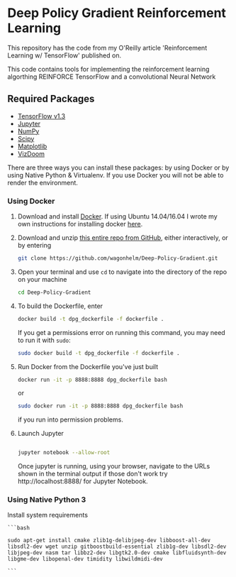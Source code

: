 # Deep Policy Gradient Reinforcement Learning

This repository has the code from my O'Reilly article 'Reinforcement Learning w/ TensorFlow' published on.

This code contains tools for implementing the reinforcement learning algorthing REINFORCE TensorFlow and a convolutional Neural Network

## Required Packages
* [TensorFlow v1.3](http://www.tensorflow.org/)
* [Jupyter](http://jupyter.org/)
* [NumPy](http://www.numpy.org/)
* [Scipy](https://www.scipy.org/)
* [Matplotlib](http://matplotlib.org/)
* [VizDoom](https://github.com/mwydmuch/ViZDoom/blob/master/doc/Building.md)


There are three ways you can install these packages: by using Docker or by using Native Python & Virtualenv.  If you use Docker you will not be able to render the environment.  

### Using Docker

1. Download and install [Docker](https://www.docker.com/).  If using Ubuntu 14.04/16.04 I wrote my own instructions for installing docker [here](https://github.com/wagonhelm/ML-Workstation-Installation-Guide#install-docker).

2. Download and unzip [this entire repo from GitHub](https://github.com/wagonhelm/Visualizing-Convnets), either interactively, or by entering
    ```bash
    git clone https://github.com/wagonhelm/Deep-Policy-Gradient.git
    ```

3. Open your terminal and use `cd` to navigate into the directory of the repo on your machine
    ```bash
    cd Deep-Policy-Gradient
    ```
    
4. To build the Dockerfile, enter
    ```bash
    docker build -t dpg_dockerfile -f dockerfile .
    ```
    If you get a permissions error on running this command, you may need to run it with `sudo`:
    ```bash
    sudo docker build -t dpg_dockerfile -f dockerfile .
    ```

5. Run Docker from the Dockerfile you've just built
    ```bash
    docker run -it -p 8888:8888 dpg_dockerfile bash
    ```
    or
    ```bash
    sudo docker run -it -p 8888:8888 dpg_dockerfile bash
    ```
    if you run into permission problems.

6. Launch Jupyter 
    ```bash
    
    jupyter notebook --allow-root
    
    ```
 
    Once jupyter is running, using your browser, navigate to the URLs shown in the terminal output if those don't work  try http://localhost:8888/ for Jupyter Notebook.
    
### Using Native Python 3

Install system requirements

    ```bash

    sudo apt-get install cmake zlib1g-delibjpeg-dev libboost-all-dev libsdl2-dev wget unzip gitboostbuild-essential zlib1g-dev libsdl2-dev libjpeg-dev nasm tar libbz2-dev libgtk2.0-dev cmake libfluidsynth-dev libgme-dev libopenal-dev timidity libwildmidi-dev 
    
    ```

